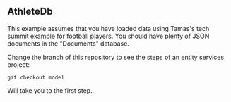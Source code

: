 AthleteDb
---------

This example assumes that you have loaded data using Tamas's tech summit
example for football players.  You should have plenty of JSON documents
in the "Documents" database.

Change the branch of this repository to see the steps of an entity services
project:

`git checkout model`

Will take you to the first step.

